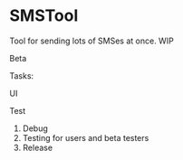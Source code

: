 # SMSTool
Tool for sending lots of SMSes at once. WIP

Beta 

Tasks: <p/>
UI <p/>
Test <p/>

1. Debug
2. Testing for users and beta testers
2. Release 

